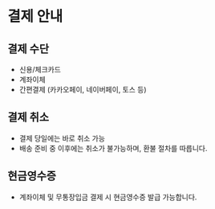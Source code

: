 # 결제 안내

## 결제 수단
- 신용/체크카드
- 계좌이체
- 간편결제 (카카오페이, 네이버페이, 토스 등)

## 결제 취소
- 결제 당일에는 바로 취소 가능  
- 배송 준비 중 이후에는 취소가 불가능하며, 환불 절차를 따릅니다.

## 현금영수증
- 계좌이체 및 무통장입금 결제 시 현금영수증 발급 가능합니다.
